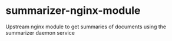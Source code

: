 summarizer-nginx-module
=======================

Upstream nginx module to get summaries of documents using the summarizer daemon service
